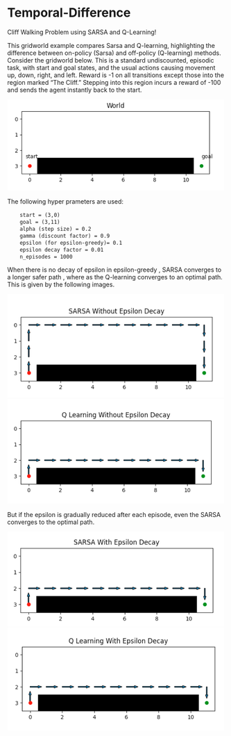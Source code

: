 # Temporal-Difference
Cliff Walking Problem using SARSA and Q-Learning!

This gridworld example compares Sarsa and Q-learning, highlighting the difference between on-policy (Sarsa) and off-policy (Q-learning) methods. Consider the gridworld below. This is a standard undiscounted, episodic task, with start and goal states, and the usual actions causing movement up, down, right, and left. Reward is -1 on all transitions except those into the region marked “The Cliff.”  Stepping into this region incurs a reward of -100 and sends the agent instantly back to the start. 

<img src="https://github.com/shivakumar-tekumatla/Temporal-Difference/blob/main/Outputs/world.png" width="500">

The following hyper prameters are used:

```
    start = (3,0)
    goal = (3,11)
    alpha (step size) = 0.2 
    gamma (discount factor) = 0.9
    epsilon (for epsilon-greedy)= 0.1
    epsilon decay factor = 0.01
    n_episodes = 1000
```


When there is no decay of epsilon in epsilon-greedy , SARSA converges to a longer safer path , where as the Q-learning converges to an optimal path. This is given by the following images. 

<img src="https://github.com/shivakumar-tekumatla/Temporal-Difference/blob/main/Outputs/SARSA_no_decay.png" width="500">
<img src="https://github.com/shivakumar-tekumatla/Temporal-Difference/blob/main/Outputs/QL_no_decay.png" width="500">

But if the epsilon is gradually reduced after each episode, even the SARSA converges to the optimal path. 

<img src="https://github.com/shivakumar-tekumatla/Temporal-Difference/blob/main/Outputs/SARSA_decay.png" width="500">
<img src="https://github.com/shivakumar-tekumatla/Temporal-Difference/blob/main/Outputs/QL_decay.png" width="500">